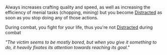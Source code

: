 Always increases crafting quality and speed, as well as increasing the efficiency of menial tasks (chopping, mining) but you become [Distracted](https://github.com/TheNarrator-II/II-Database/blob/main/Theories/Status%20Effects/Distracted.md) as soon as you stop doing any of those actions.

During combat, you fight for your life, thus you're not [Distracted](https://github.com/TheNarrator-II/II-Database/blob/main/Theories/Status%20Effects/Distracted.md) during combat

*"The victim seems to be mostly bored, but when you give it something to do, it heavily fixates its attention towards reaching its goal."*